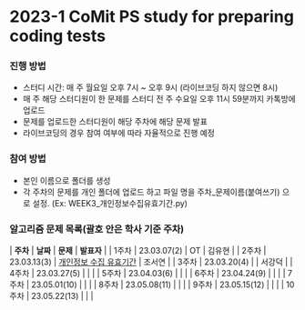 # 2023-1 CoMit PS study for preparing coding tests
### 진행 방법
- 스터디 시간: 매 주 월요일 오후 7시 ~ 오후 9시 (라이브코딩 하지 않으면 8시)
- 매 주 해당 스터디원이 한 문제를 스터디 전 주 수요일 오후 11시 59분까지 카톡방에 업로드
- 문제를 업로드한 스터디원이 해당 주차에 해당 문제 발표
- 라이브코딩의 경우 참여 여부에 따라 자율적으로 진행 예정

### 참여 방법
- 본인 이름으로 폴더를 생성
- 각 주차의 문제를 개인 폴더에 업로드 하고 파일 명을 주차_문제이름(붙여쓰기) 으로 설정. (Ex: WEEK3_개인정보수집유효기간.py)

### 알고리즘 문제 목록(괄호 안은 학사 기준 주차)
| **주차**  | **날짜**      | **문제**                                                                                  | **발표자** |
| 1주차     | 23.03.07(2)   | OT                                                                                       | 김유현     |
| 2주차     | 23.03.13(3)   | [개인정보 수집 유효기간](https://school.programmers.co.kr/learn/courses/30/lessons/150370) | 조서연     |
| 3주차     | 23.03.20(4)   |                                                                                          | 서강덕     |
| 4주차     | 23.03.27(5)   |                                                                                          |            |
| 5주차     | 23.04.03(6)   |                                                                                          |            |
| 6주차     | 23.04.24(9)   |                                                                                          |            |
| 7주차     | 23.05.01(10)  |                                                                                          |            |
| 8주차     | 23.05.08(11)  |                                                                                          |            |
| 9주차     | 23.05.15(12)  |                                                                                          |            |
| 10주차    | 23.05.22(13)  |                                                                                          |            |
